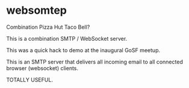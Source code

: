 websomtep
=========

Combination Pizza Hut Taco Bell?

This is a combination SMTP / WebSocket server.

This was a quick hack to demo at the inaugural GoSF meetup.

This is an SMTP server that delivers all incoming email to all
connected browser (websocket) clients.

TOTALLY USEFUL.
